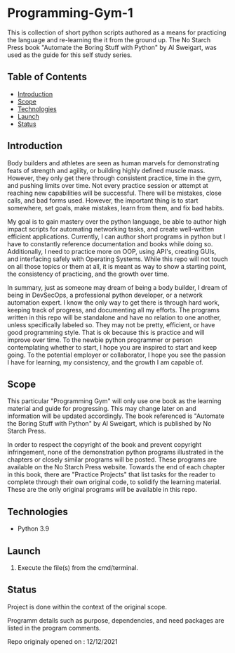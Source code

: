 # Programming-Gym-1
This is collection of short python scripts authored as a means for practicing the language and re-learning the it from the ground up. The No Starch Press book "Automate the Boring Stuff with Python" by Al Sweigart, was used as the guide for this self study series. 

## Table of Contents 
* [Introduction](#introduction)
* [Scope](#scope)
* [Technologies](#technologies)
* [Launch](#launch)
* [Status](#status) 

## Introduction
Body builders and athletes are seen as human marvels for demonstrating feats of strength and agility, or building highly defined muscle mass. However, they only get there through consistent practice, time in the gym, and pushing limits over time. Not every practice session or attempt at reaching new capabilities will be successful. There will be mistakes, close calls, and bad forms used. However, the important thing is to start somewhere, set goals, make mistakes, learn from them, and fix bad habits. 

My goal is to gain mastery over the python language, be able to author high impact scripts for automating networking tasks, and create well-written efficient applications. Currently, I can author short programs in python but I have to constantly reference documentation and books while doing so. Additionally, I need to practice more on OOP, using API's, creating GUIs, and interfacing safely with Operating Systems. While this repo will not touch on all those topics or them at all, it is meant as way to show a starting point, the consistency of practicing, and the growth over time. 

In summary, just as someone may dream of being a body builder, I dream of being in DevSecOps, a professional python developer, or a network automation expert. I know the only way to get there is through hard work, keeping track of progress, and documenting all my efforts. The programs written in this repo will be standalone and have no relation to one another, unless specifically labeled so. They may not be pretty, efficient, or have good programming style. That is ok because this is practice and will improve over time. To the newbie python programmer or person contemplating whether to start, I hope you are inspired to start and keep going. To the potential employer or collaborator, I hope you see the passion I have for learning, my consistency, and the growth I am capable of.

## Scope

This particular "Programming Gym" will only use one book as the learning material and guide for progressing. This may change later on and information will be updated accordingly. The book referenced is "Automate the Boring Stuff with Python" by Al Sweigart, which is published by No Starch Press. 

In order to respect the copyright of the book and prevent copyright infringement, none of the demonstration python programs illustrated in the chapters or closely similar programs will be posted. These programs are available on the No Starch Press website. Towards the end of each chapter in this book, there are "Practice Projects" that list tasks for the reader to complete through their own original code, to solidify the learning material. These are the only original programs will be available in this repo.    

## Technologies

* Python 3.9

## Launch 

1. Execute the file(s) from the cmd/terminal. 

## Status 

Project is done within the context of the original scope.

Programm details such as purpose, dependencies, and need packages are listed in the program comments.

Repo originaly opened on : 12/12/2021

